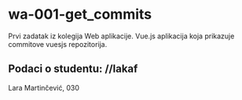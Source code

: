 # wa-001-get_commits

Prvi zadatak iz kolegija Web aplikacije.
Vue.js aplikacija koja prikazuje commitove vuesjs repozitorija.

## Podaci o studentu: //lakaf

Lara Martinčević, 030
